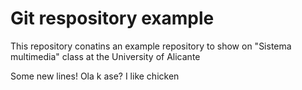 # Git respository example

This repository conatins an example repository to show on "Sistema multimedia" class at the University of Alicante


Some new lines!
Ola k ase?
I like chicken